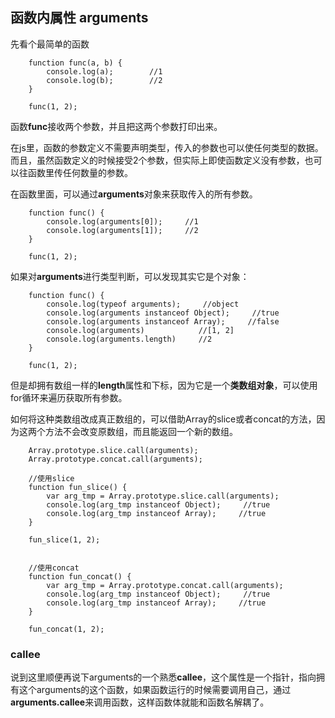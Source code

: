 ## 函数内属性 arguments

先看个最简单的函数

```
    function func(a, b) {
        console.log(a);        //1
        console.log(b);        //2
    }

    func(1, 2);   
```

函数**func**接收两个参数，并且把这两个参数打印出来。

在js里，函数的参数定义不需要声明类型，传入的参数也可以使任何类型的数据。而且，虽然函数定义的时候接受2个参数，但实际上即使函数定义没有参数，也可以往函数里传任何数量的参数。

在函数里面，可以通过**arguments**对象来获取传入的所有参数。

```
    function func() {
        console.log(arguments[0]);     //1
        console.log(arguments[1]);     //2
    }

    func(1, 2);
```

如果对**arguments**进行类型判断，可以发现其实它是个对象：

```
    function func() {
        console.log(typeof arguments);     //object
        console.log(arguments instanceof Object);     //true
        console.log(arguments instanceof Array);     //false
        console.log(arguments)            //[1, 2]
        console.log(arguments.length)     //2
    }

    func(1, 2);
```

但是却拥有数组一样的**length**属性和下标，因为它是一个**类数组对象**，可以使用for循环来遍历获取所有参数。

如何将这种类数组改成真正数组的，可以借助Array的slice或者concat的方法，因为这两个方法不会改变原数组，而且能返回一个新的数组。

```
    Array.prototype.slice.call(arguments);
    Array.prototype.concat.call(arguments);
```

```
    //使用slice
    function fun_slice() {
        var arg_tmp = Array.prototype.slice.call(arguments);
        console.log(arg_tmp instanceof Object);     //true
        console.log(arg_tmp instanceof Array);     //true
    }

    fun_slice(1, 2);


    //使用concat
    function fun_concat() {
        var arg_tmp = Array.prototype.concat.call(arguments);
        console.log(arg_tmp instanceof Object);     //true
        console.log(arg_tmp instanceof Array);     //true
    }

    fun_concat(1, 2);

```

### callee

说到这里顺便再说下arguments的一个熟悉**callee**，这个属性是一个指针，指向拥有这个arguments的这个函数，如果函数运行的时候需要调用自己，通过**arguments.callee**来调用函数，这样函数体就能和函数名解耦了。

